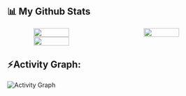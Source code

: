 
## 📊 My Github Stats
<!-- github status  -->
<div align="center" style="display: flex; gap:50px">
<img src="https://github-readme-stats.vercel.app/api?username=JahirPendhari09&theme=solarized-dark&border_radius=4.6&show_icons=true&count_private=true&hide_border=true&show_icons=true" style="width: 40%" />
<img src="https://github-readme-stats.vercel.app/api/top-langs/?username=JahirPendhari09&theme=solarized-dark&border_radius=4.6&hide_border=true&layout=compact&show_icons=true" style="width: 40%" />
</div>
<div align="center" style="display: flex; ">

<img src="https://streak-stats.demolab.com?user=JahirPendhari09&_border=true&theme=radical&hide_border=true&theme=react" style="width: 40%" />
<!--<img src="https://streak-stats.demolab.com?user=JahirPendhari09&_border=true&theme=radical&hide_border=true&theme=react" style="width: 40%" /> -->

</div>

 <h2 align="left">⚡Activity Graph:</h2>
  
  <a><img alt="Activity Graph" src="https://github-readme-activity-graph.cyclic.app/graph?username=jahirpendhari09&theme=react-dark&hide_border=true" /></a>
  <!-- <a><img alt="Activity Graph" src="https://github-readme-activity-graph.cyclic.app/graph?username=JahirPendhari09&theme=react-dark&hide_border=true" /></a> -->

